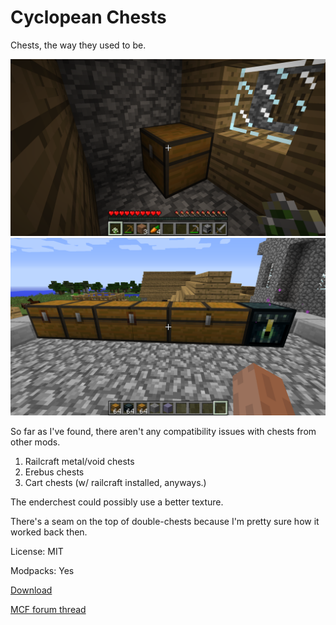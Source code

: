 # Cyclopean Chests

Chests, the way they used to be.

![A solid chest](https://raw.githubusercontent.com/purpleposeidon/CyclopeanChests/master/screenshots/blacksmith.png)
![Many fine varieties of solid chests](https://raw.githubusercontent.com/purpleposeidon/CyclopeanChests/master/screenshots/all.png)

So far as I've found, there aren't any compatibility issues with chests from other mods.

1. Railcraft metal/void chests
2. Erebus chests
3. Cart chests (w/ railcraft installed, anyways.)


The enderchest could possibly use a better texture.

There's a seam on the top of double-chests because I'm pretty sure how it worked back then.

License: MIT

Modpacks: Yes

[Download](https://dl.dropboxusercontent.com/u/76265666/cyclopeanchests-1.0.jar)

[MCF forum thread](http://www.minecraftforum.net/forums/mapping-and-modding/minecraft-mods/2501662-)

